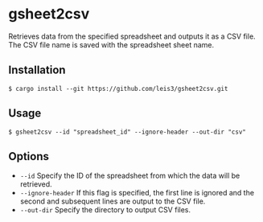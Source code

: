 # gsheet2csv

Retrieves data from the specified spreadsheet and outputs it as a CSV file. The CSV file name is saved with the spreadsheet sheet name.

## Installation

```console
$ cargo install --git https://github.com/leis3/gsheet2csv.git
```

## Usage

```console
$ gsheet2csv --id "spreadsheet_id" --ignore-header --out-dir "csv"
```
## Options

- `--id`
Specify the ID of the spreadsheet from which the data will be retrieved.
- `--ignore-header`
If this flag is specified, the first line is ignored and the second and subsequent lines are output to the CSV file.
- `--out-dir`
Specify the directory to output CSV files.